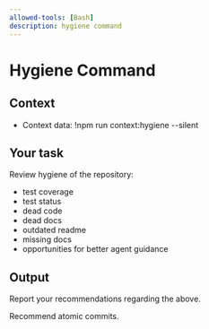 ```yaml
---
allowed-tools: [Bash]
description: hygiene command
---
```


# Hygiene Command

## Context
- Context data: !npm run context:hygiene --silent

## Your task
Review hygiene of the repository:

- test coverage
- test status
- dead code
- dead docs
- outdated readme
- missing docs
- opportunities for better agent guidance

## Output
Report your recommendations regarding the above. 

Recommend atomic commits.
